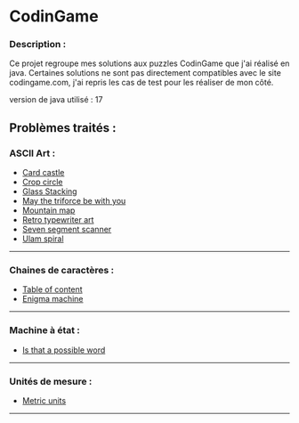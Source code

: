 # CodinGame

### Description :

Ce projet regroupe mes solutions aux puzzles CodinGame que j'ai réalisé en java. Certaines solutions ne sont pas
directement compatibles avec le site codingame.com, j'ai repris les cas de test pour les réaliser de mon côté.

version de java utilisé : 17

## Problèmes traités :
### ASCII Art :
- [Card castle](https://www.codingame.com/training/medium/cards-castle)
- [Crop circle](https://www.codingame.com/training/easy/crop-circles)
- [Glass Stacking](https://www.codingame.com/training/medium/ascii-art-glass-stacking)
- [May the triforce be with you](https://www.codingame.com/training/easy/may-the-triforce-be-with-you)
- [Mountain map](https://www.codingame.com/training/easy/mountain-map)
- [Retro typewriter art](https://www.codingame.com/training/easy/retro-typewriter-art)
- [Seven segment scanner](https://www.codingame.com/training/easy/7-segment-scanner)
- [Ulam spiral](https://www.codingame.com/training/easy/ulam-spiral)

___

### Chaines de caractères :

- [Table of content](https://www.codingame.com/training/easy/table-of-contents)
- [Enigma machine](https://www.codingame.com/training/easy/encryptiondecryption-of-enigma-machine)

___

### Machine à état :

- [Is that a possible word](https://www.codingame.com/training/easy/is-that-a-possible-word)

___

### Unités de mesure :

- [Metric units](https://www.codingame.com/training/easy/metric-units)

___